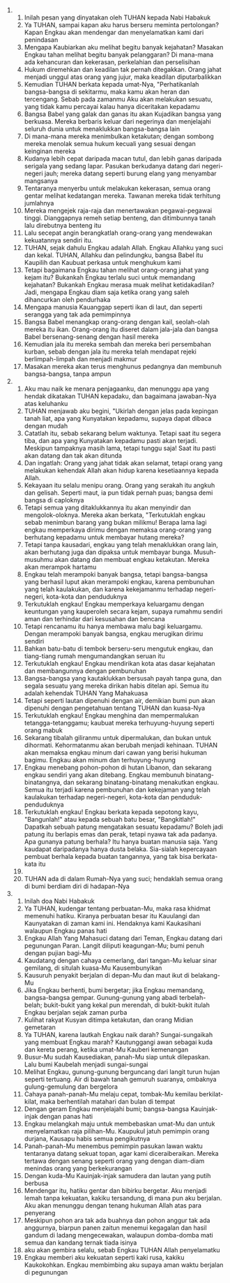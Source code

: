 <ol>
  <li>
    <ol>
      <li>Inilah pesan yang dinyatakan oleh TUHAN kepada Nabi Habakuk</li>
      <li>Ya TUHAN, sampai kapan aku harus berseru meminta pertolongan? Kapan Engkau akan mendengar dan menyelamatkan kami dari penindasan</li>
      <li>Mengapa Kaubiarkan aku melihat begitu banyak kejahatan? Masakan Engkau tahan melihat begitu banyak pelanggaran? Di mana-mana ada kehancuran dan kekerasan, perkelahian dan perselisihan</li>
      <li>Hukum diremehkan dan keadilan tak pernah ditegakkan. Orang jahat menjadi unggul atas orang yang jujur, maka keadilan diputarbalikkan</li>
      <li>Kemudian TUHAN berkata kepada umat-Nya, "Perhatikanlah bangsa-bangsa di sekitarmu, maka kamu akan heran dan tercengang. Sebab pada zamanmu Aku akan melakukan sesuatu, yang tidak kamu percayai kalau hanya diceritakan kepadamu</li>
      <li>Bangsa Babel yang galak dan ganas itu akan Kujadikan bangsa yang berkuasa. Mereka berbaris keluar dari negerinya dan menjelajahi seluruh dunia untuk menaklukkan bangsa-bangsa lain</li>
      <li>Di mana-mana mereka menimbulkan ketakutan; dengan sombong mereka menolak semua hukum kecuali yang sesuai dengan keinginan mereka</li>
      <li>Kudanya lebih cepat daripada macan tutul, dan lebih ganas daripada serigala yang sedang lapar. Pasukan berkudanya datang dari negeri-negeri jauh; mereka datang seperti burung elang yang menyambar mangsanya</li>
      <li>Tentaranya menyerbu untuk melakukan kekerasan, semua orang gentar melihat kedatangan mereka. Tawanan mereka tidak terhitung jumlahnya</li>
      <li>Mereka mengejek raja-raja dan menertawakan pegawai-pegawai tinggi. Dianggapnya remeh setiap benteng, dan ditimbunnya tanah lalu direbutnya benteng itu</li>
      <li>Lalu secepat angin berangkatlah orang-orang yang mendewakan kekuatannya sendiri itu.</li>
      <li>TUHAN, sejak dahulu Engkau adalah Allah. Engkau Allahku yang suci dan kekal. TUHAN, Allahku dan pelindungku, bangsa Babel itu Kaupilih dan Kaubuat perkasa untuk menghukum kami</li>
      <li>Tetapi bagaimana Engkau tahan melihat orang-orang jahat yang kejam itu? Bukankah Engkau terlalu suci untuk memandang kejahatan? Bukankah Engkau merasa muak melihat ketidakadilan? Jadi, mengapa Engkau diam saja ketika orang yang saleh dihancurkan oleh pendurhaka</li>
      <li>Mengapa manusia Kauanggap seperti ikan di laut, dan seperti serangga yang tak ada pemimpinnya</li>
      <li>Bangsa Babel menangkap orang-orang dengan kail, seolah-olah mereka itu ikan. Orang-orang itu diseret dalam jala-jala dan bangsa Babel bersenang-senang dengan hasil mereka</li>
      <li>Kemudian jala itu mereka sembah dan mereka beri persembahan kurban, sebab dengan jala itu mereka telah mendapat rejeki berlimpah-limpah dan menjadi makmur</li>
      <li>Masakan mereka akan terus menghunus pedangnya dan membunuh bangsa-bangsa, tanpa ampun</li>
    </ol>
  </li>
  <li>
    <ol>
      <li>Aku mau naik ke menara penjagaanku, dan menunggu apa yang hendak dikatakan TUHAN kepadaku, dan bagaimana jawaban-Nya atas keluhanku</li>
      <li>TUHAN menjawab aku begini, "Ukirlah dengan jelas pada kepingan tanah liat, apa yang Kunyatakan kepadamu, supaya dapat dibaca dengan mudah</li>
      <li>Catatlah itu, sebab sekarang belum waktunya. Tetapi saat itu segera tiba, dan apa yang Kunyatakan kepadamu pasti akan terjadi. Meskipun tampaknya masih lama, tetapi tunggu saja! Saat itu pasti akan datang dan tak akan ditunda</li>
      <li>Dan ingatlah: Orang yang jahat tidak akan selamat, tetapi orang yang melakukan kehendak Allah akan hidup karena kesetiaannya kepada Allah.</li>
      <li>Kekayaan itu selalu menipu orang. Orang yang serakah itu angkuh dan gelisah. Seperti maut, ia pun tidak pernah puas; bangsa demi bangsa di caploknya</li>
      <li>Tetapi semua yang ditaklukkannya itu akan menyindir dan mengolok-oloknya. Mereka akan berkata, "Terkutuklah engkau sebab menimbun barang yang bukan milikmu! Berapa lama lagi engkau memperkaya dirimu dengan memaksa orang-orang yang berhutang kepadamu untuk membayar hutang mereka?</li>
      <li>Tetapi tanpa kausadari, engkau yang telah menaklukkan orang lain, akan berhutang juga dan dipaksa untuk membayar bunga. Musuh-musuhmu akan datang dan membuat engkau ketakutan. Mereka akan merampok hartamu</li>
      <li>Engkau telah merampoki banyak bangsa, tetapi bangsa-bangsa yang berhasil luput akan merampoki engkau, karena pembunuhan yang telah kaulakukan, dan karena kekejamanmu terhadap negeri-negeri, kota-kota dan penduduknya</li>
      <li>Terkutuklah engkau! Engkau memperkaya keluargamu dengan keuntungan yang kauperoleh secara kejam, supaya rumahmu sendiri aman dan terhindar dari kesusahan dan bencana</li>
      <li>Tetapi rencanamu itu hanya membawa malu bagi keluargamu. Dengan merampoki banyak bangsa, engkau merugikan dirimu sendiri</li>
      <li>Bahkan batu-batu di tembok berseru-seru mengutuk engkau, dan tiang-tiang rumah mengumandangkan seruan itu</li>
      <li>Terkutuklah engkau! Engkau mendirikan kota atas dasar kejahatan dan membangunnya dengan pembunuhan</li>
      <li>Bangsa-bangsa yang kautaklukkan bersusah payah tanpa guna, dan segala sesuatu yang mereka dirikan habis ditelan api. Semua itu adalah kehendak TUHAN Yang Mahakuasa</li>
      <li>Tetapi seperti lautan dipenuhi dengan air, demikian bumi pun akan dipenuhi dengan pengetahuan tentang TUHAN dan kuasa-Nya</li>
      <li>Terkutuklah engkau! Engkau menghina dan mempermalukan tetangga-tetanggamu; kaubuat mereka terhuyung-huyung seperti orang mabuk</li>
      <li>Sekarang tibalah giliranmu untuk dipermalukan, dan bukan untuk dihormati. Kehormatanmu akan berubah menjadi kehinaan. TUHAN akan memaksa engkau minum dari cawan yang berisi hukuman bagimu. Engkau akan minum dan terhuyung-huyung</li>
      <li>Engkau menebang pohon-pohon di hutan Libanon, dan sekarang engkau sendiri yang akan ditebang. Engkau membunuh binatang-binatangnya, dan sekarang binatang-binatang menakutkan engkau. Semua itu terjadi karena pembunuhan dan kekejaman yang telah kaulakukan terhadap negeri-negeri, kota-kota dan penduduk-penduduknya</li>
      <li>Terkutuklah engkau! Engkau berkata kepada sepotong kayu, "Bangunlah!" atau kepada sebuah batu besar, "Bangkitlah!" Dapatkah sebuah patung mengatakan sesuatu kepadamu? Boleh jadi patung itu berlapis emas dan perak, tetapi nyawa tak ada padanya. Apa gunanya patung berhala? Itu hanya buatan manusia saja. Yang kaudapat daripadanya hanya dusta belaka. Sia-sialah kepercayaan pembuat berhala kepada buatan tangannya, yang tak bisa berkata-kata itu</li>
      <li></li>
      <li>TUHAN ada di dalam Rumah-Nya yang suci; hendaklah semua orang di bumi berdiam diri di hadapan-Nya</li>
    </ol>
  </li>
  <li>
    <ol>
      <li>Inilah doa Nabi Habakuk</li>
      <li>Ya TUHAN, kudengar tentang perbuatan-Mu, maka rasa khidmat memenuhi hatiku. Kiranya perbuatan besar itu Kauulangi dan Kaunyatakan di zaman kami ini. Hendaknya kami Kaukasihani walaupun Engkau panas hati</li>
      <li>Engkau Allah Yang Mahasuci datang dari Teman, Engkau datang dari pegunungan Paran. Langit diliputi keagungan-Mu; bumi penuh dengan pujian bagi-Mu</li>
      <li>Kaudatang dengan cahaya cemerlang, dari tangan-Mu keluar sinar gemilang, di situlah kuasa-Mu Kausembunyikan</li>
      <li>Kausuruh penyakit berjalan di depan-Mu dan maut ikut di belakang-Mu</li>
      <li>Jika Engkau berhenti, bumi bergetar; jika Engkau memandang, bangsa-bangsa gempar. Gunung-gunung yang abadi terbelah-belah; bukit-bukit yang kekal pun merendah, di bukit-bukit itulah Engkau berjalan sejak zaman purba</li>
      <li>Kulihat rakyat Kusyan ditimpa ketakutan, dan orang Midian gemetaran</li>
      <li>Ya TUHAN, karena lautkah Engkau naik darah? Sungai-sungaikah yang membuat Engkau marah? Kautunggangi awan sebagai kuda dan kereta perang, ketika umat-Mu Kauberi kemenangan</li>
      <li>Busur-Mu sudah Kausediakan, panah-Mu siap untuk dilepaskan. Lalu bumi Kaubelah menjadi sungai-sungai</li>
      <li>Melihat Engkau, gunung-gunung berguncang dari langit turun hujan seperti tertuang. Air di bawah tanah gemuruh suaranya, ombaknya gulung-gemulung dan bergelora</li>
      <li>Cahaya panah-panah-Mu melaju cepat, tombak-Mu kemilau berkilat-kilat, maka berhentilah matahari dan bulan di tempat</li>
      <li>Dengan geram Engkau menjelajahi bumi; bangsa-bangsa Kauinjak-injak dengan panas hati</li>
      <li>Engkau melangkah maju untuk membebaskan umat-Mu dan untuk menyelamatkan raja pilihan-Mu. Kaupukul jatuh pemimpin orang durjana, Kausapu habis semua pengikutnya</li>
      <li>Panah-panah-Mu menembus pemimpin pasukan lawan waktu tentaranya datang sekuat topan, agar kami diceraiberaikan. Mereka tertawa dengan senang seperti orang yang dengan diam-diam menindas orang yang berkekurangan</li>
      <li>Dengan kuda-Mu Kauinjak-injak samudera dan lautan yang putih berbusa</li>
      <li>Mendengar itu, hatiku gentar dan bibirku bergetar. Aku menjadi lemah tanpa kekuatan, kakiku tersandung, di mana pun aku berjalan. Aku akan menunggu dengan tenang hukuman Allah atas para penyerang</li>
      <li>Meskipun pohon ara tak ada buahnya dan pohon anggur tak ada anggurnya, biarpun panen zaitun menemui kegagalan dan hasil gandum di ladang mengecewakan, walaupun domba-domba mati semua dan kandang ternak tiada isinya</li>
      <li>aku akan gembira selalu, sebab Engkau TUHAN Allah penyelamatku</li>
      <li>Engkau memberi aku kekuatan seperti kaki rusa, kakiku Kaukokohkan. Engkau membimbing aku supaya aman waktu berjalan di pegunungan</li>
    </ol>
  </li>
</ol>